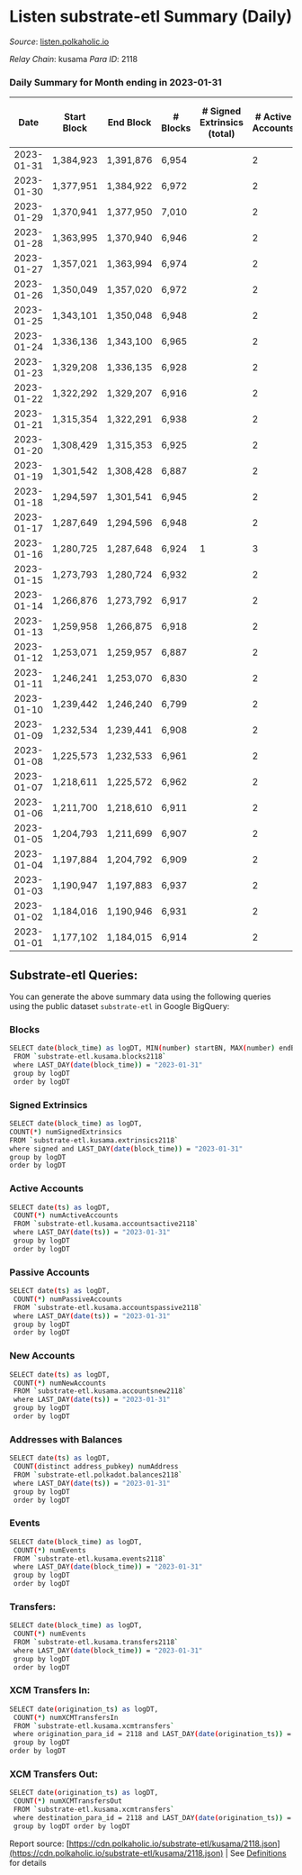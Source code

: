 # Listen substrate-etl Summary (Daily)

_Source_: [listen.polkaholic.io](https://listen.polkaholic.io)

*Relay Chain*: kusama
*Para ID*: 2118



### Daily Summary for Month ending in 2023-01-31


| Date | Start Block | End Block | # Blocks | # Signed Extrinsics (total) | # Active Accounts | # Passive | # New | # Addresses with Balances | # Events | # Transfers | # XCM Transfers In | # XCM Transfers Out | Issues | 
| ---- | ----------- | --------- | -------- | --------------------------- | ----------------- | --------- | ----- | ------------------------- | -------- | ----------- | ------------------ | ------------------- | ------ |
| 2023-01-31 | 1,384,923 | 1,391,876 | 6,954 |  | 2 |  |  | 2,053 | 13,912 |   |   |   |  |
| 2023-01-30 | 1,377,951 | 1,384,922 | 6,972 |  | 2 |  |  | 2,053 | 13,948 |   |   |   |  |
| 2023-01-29 | 1,370,941 | 1,377,950 | 7,010 |  | 2 |  |  | 2,053 | 14,024 |   |   |   |  |
| 2023-01-28 | 1,363,995 | 1,370,940 | 6,946 |  | 2 |  |  | 2,053 | 13,896 |   |   |   |  |
| 2023-01-27 | 1,357,021 | 1,363,994 | 6,974 |  | 2 |  |  | 2,053 | 13,952 |   |   |   |  |
| 2023-01-26 | 1,350,049 | 1,357,020 | 6,972 |  | 2 |  |  | 2,053 | 13,947 |   |   |   |  |
| 2023-01-25 | 1,343,101 | 1,350,048 | 6,948 |  | 2 |  |  | 2,053 | 13,900 |   |   |   |  |
| 2023-01-24 | 1,336,136 | 1,343,100 | 6,965 |  | 2 |  |  | 2,053 | 13,934 |   |   |   |  |
| 2023-01-23 | 1,329,208 | 1,336,135 | 6,928 |  | 2 |  |  | 2,053 | 13,860 |   |   |   |  |
| 2023-01-22 | 1,322,292 | 1,329,207 | 6,916 |  | 2 |  |  | 2,053 | 13,836 |   |   |   |  |
| 2023-01-21 | 1,315,354 | 1,322,291 | 6,938 |  | 2 |  |  | 2,053 | 13,880 |   |   |   |  |
| 2023-01-20 | 1,308,429 | 1,315,353 | 6,925 |  | 2 |  |  | 2,053 | 13,854 |   |   |   |  |
| 2023-01-19 | 1,301,542 | 1,308,428 | 6,887 |  | 2 |  |  | 2,053 | 13,777 |   |   |   |  |
| 2023-01-18 | 1,294,597 | 1,301,541 | 6,945 |  | 2 |  |  | 2,053 | 13,894 |   |   |   |  |
| 2023-01-17 | 1,287,649 | 1,294,596 | 6,948 |  | 2 |  |  | 2,053 | 13,900 |   |   |   |  |
| 2023-01-16 | 1,280,725 | 1,287,648 | 6,924 | 1 | 3 |  |  | 2,053 | 13,855 |   |   |   |  |
| 2023-01-15 | 1,273,793 | 1,280,724 | 6,932 |  | 2 |  |  | 2,053 | 13,868 |   |   |   |  |
| 2023-01-14 | 1,266,876 | 1,273,792 | 6,917 |  | 2 |  |  | 2,053 | 13,838 |   |   |   |  |
| 2023-01-13 | 1,259,958 | 1,266,875 | 6,918 |  | 2 |  |  | 2,053 | 13,840 |   |   |   |  |
| 2023-01-12 | 1,253,071 | 1,259,957 | 6,887 |  | 2 |  |  | 2,053 | 13,777 |   |   |   |  |
| 2023-01-11 | 1,246,241 | 1,253,070 | 6,830 |  | 2 |  |  | 2,053 | 13,664 |   |   |   |  |
| 2023-01-10 | 1,239,442 | 1,246,240 | 6,799 |  | 2 |  |  | 2,053 | 13,602 |   |   |   |  |
| 2023-01-09 | 1,232,534 | 1,239,441 | 6,908 |  | 2 |  |  | 2,053 | 13,820 |   |   |   |  |
| 2023-01-08 | 1,225,573 | 1,232,533 | 6,961 |  | 2 |  |  | 2,053 | 13,926 |   |   |   |  |
| 2023-01-07 | 1,218,611 | 1,225,572 | 6,962 |  | 2 |  |  | 2,053 | 13,927 |   |   |   |  |
| 2023-01-06 | 1,211,700 | 1,218,610 | 6,911 |  | 2 |  |  | 2,053 | 13,826 |   |   |   |  |
| 2023-01-05 | 1,204,793 | 1,211,699 | 6,907 |  | 2 |  |  | 2,053 | 13,818 |   |   |   |  |
| 2023-01-04 | 1,197,884 | 1,204,792 | 6,909 |  | 2 |  |  | 2,053 | 13,822 |   |   |   |  |
| 2023-01-03 | 1,190,947 | 1,197,883 | 6,937 |  | 2 |  |  | 2,053 | 13,878 |   |   |   |  |
| 2023-01-02 | 1,184,016 | 1,190,946 | 6,931 |  | 2 |  |  | 2,053 | 13,866 |   |   |   |  |
| 2023-01-01 | 1,177,102 | 1,184,015 | 6,914 |  | 2 |  |  | 2,053 | 13,832 |   |   |   |  |

## Substrate-etl Queries:
You can generate the above summary data using the following queries using the public dataset `substrate-etl` in Google BigQuery:

### Blocks
```bash
SELECT date(block_time) as logDT, MIN(number) startBN, MAX(number) endBN, COUNT(*) numBlocks 
 FROM `substrate-etl.kusama.blocks2118`  
 where LAST_DAY(date(block_time)) = "2023-01-31" 
 group by logDT 
 order by logDT
```

### Signed Extrinsics
```bash
SELECT date(block_time) as logDT, 
COUNT(*) numSignedExtrinsics 
FROM `substrate-etl.kusama.extrinsics2118`  
where signed and LAST_DAY(date(block_time)) = "2023-01-31" 
group by logDT 
order by logDT
```

### Active Accounts
```bash
SELECT date(ts) as logDT, 
 COUNT(*) numActiveAccounts 
 FROM `substrate-etl.kusama.accountsactive2118` 
 where LAST_DAY(date(ts)) = "2023-01-31" 
 group by logDT 
 order by logDT
```

### Passive Accounts
```bash
SELECT date(ts) as logDT, 
 COUNT(*) numPassiveAccounts 
 FROM `substrate-etl.kusama.accountspassive2118` 
 where LAST_DAY(date(ts)) = "2023-01-31" 
 group by logDT 
 order by logDT
```

### New Accounts
```bash
SELECT date(ts) as logDT, 
 COUNT(*) numNewAccounts 
 FROM `substrate-etl.kusama.accountsnew2118` 
 where LAST_DAY(date(ts)) = "2023-01-31" 
 group by logDT
 order by logDT
```

### Addresses with Balances
```bash
SELECT date(ts) as logDT,
 COUNT(distinct address_pubkey) numAddress 
 FROM `substrate-etl.polkadot.balances2118` 
 where LAST_DAY(date(ts)) = "2023-01-31" 
 group by logDT 
 order by logDT
```

### Events
```bash
SELECT date(block_time) as logDT, 
 COUNT(*) numEvents 
 FROM `substrate-etl.kusama.events2118` 
 where LAST_DAY(date(block_time)) = "2023-01-31" 
 group by logDT 
 order by logDT
```

### Transfers:
```bash
SELECT date(block_time) as logDT, 
 COUNT(*) numEvents 
 FROM `substrate-etl.kusama.transfers2118` 
 where LAST_DAY(date(block_time)) = "2023-01-31" 
 group by logDT 
 order by logDT
```

### XCM Transfers In:
```bash
SELECT date(origination_ts) as logDT, 
 COUNT(*) numXCMTransfersIn 
 FROM `substrate-etl.kusama.xcmtransfers` 
 where origination_para_id = 2118 and LAST_DAY(date(origination_ts)) = "2023-01-31" 
 group by logDT 
order by logDT
```

### XCM Transfers Out:
```bash
SELECT date(origination_ts) as logDT, 
 COUNT(*) numXCMTransfersOut 
 FROM `substrate-etl.kusama.xcmtransfers` 
 where destination_para_id = 2118 and LAST_DAY(date(origination_ts)) = "2023-01-31" 
 group by logDT order by logDT
```


Report source: [https://cdn.polkaholic.io/substrate-etl/kusama/2118.json](https://cdn.polkaholic.io/substrate-etl/kusama/2118.json) | See [Definitions](/DEFINITIONS.md) for details
